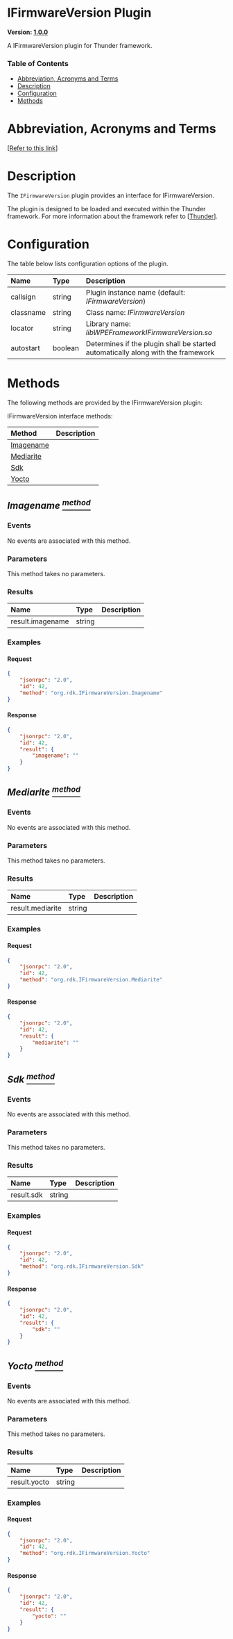 <!-- Generated automatically, DO NOT EDIT! -->
<a id="head.IFirmwareVersion_Plugin"></a>
# IFirmwareVersion Plugin

**Version: [1.0.0](https://github.com/rdkcentral/rdkservices/blob/main/IFirmwareVersion/CHANGELOG.md)**

A IFirmwareVersion plugin for Thunder framework.

### Table of Contents

- [Abbreviation, Acronyms and Terms](#head.Abbreviation,_Acronyms_and_Terms)
- [Description](#head.Description)
- [Configuration](#head.Configuration)
- [Methods](#head.Methods)

<a id="head.Abbreviation,_Acronyms_and_Terms"></a>
# Abbreviation, Acronyms and Terms

[[Refer to this link](userguide/aat.md)]

<a id="head.Description"></a>
# Description

The `IFirmwareVersion` plugin provides an interface for IFirmwareVersion.

The plugin is designed to be loaded and executed within the Thunder framework. For more information about the framework refer to [[Thunder](#ref.Thunder)].

<a id="head.Configuration"></a>
# Configuration

The table below lists configuration options of the plugin.

| Name | Type | Description |
| :-------- | :-------- | :-------- |
| callsign | string | Plugin instance name (default: *IFirmwareVersion*) |
| classname | string | Class name: *IFirmwareVersion* |
| locator | string | Library name: *libWPEFrameworkIFirmwareVersion.so* |
| autostart | boolean | Determines if the plugin shall be started automatically along with the framework |

<a id="head.Methods"></a>
# Methods

The following methods are provided by the IFirmwareVersion plugin:

IFirmwareVersion interface methods:

| Method | Description |
| :-------- | :-------- |
| [Imagename](#method.Imagename) |  |
| [Mediarite](#method.Mediarite) |  |
| [Sdk](#method.Sdk) |  |
| [Yocto](#method.Yocto) |  |

<a id="method.Imagename"></a>
## *Imagename [<sup>method</sup>](#head.Methods)*



### Events
No events are associated with this method.
### Parameters
This method takes no parameters.
### Results
| Name | Type | Description |
| :-------- | :-------- | :-------- |
| result.imagename | string |  |

### Examples


#### Request

```json
{
    "jsonrpc": "2.0",
    "id": 42,
    "method": "org.rdk.IFirmwareVersion.Imagename"
}
```

#### Response

```json
{
    "jsonrpc": "2.0",
    "id": 42,
    "result": {
        "imagename": ""
    }
}
```
<a id="method.Mediarite"></a>
## *Mediarite [<sup>method</sup>](#head.Methods)*



### Events
No events are associated with this method.
### Parameters
This method takes no parameters.
### Results
| Name | Type | Description |
| :-------- | :-------- | :-------- |
| result.mediarite | string |  |

### Examples


#### Request

```json
{
    "jsonrpc": "2.0",
    "id": 42,
    "method": "org.rdk.IFirmwareVersion.Mediarite"
}
```

#### Response

```json
{
    "jsonrpc": "2.0",
    "id": 42,
    "result": {
        "mediarite": ""
    }
}
```
<a id="method.Sdk"></a>
## *Sdk [<sup>method</sup>](#head.Methods)*



### Events
No events are associated with this method.
### Parameters
This method takes no parameters.
### Results
| Name | Type | Description |
| :-------- | :-------- | :-------- |
| result.sdk | string |  |

### Examples


#### Request

```json
{
    "jsonrpc": "2.0",
    "id": 42,
    "method": "org.rdk.IFirmwareVersion.Sdk"
}
```

#### Response

```json
{
    "jsonrpc": "2.0",
    "id": 42,
    "result": {
        "sdk": ""
    }
}
```
<a id="method.Yocto"></a>
## *Yocto [<sup>method</sup>](#head.Methods)*



### Events
No events are associated with this method.
### Parameters
This method takes no parameters.
### Results
| Name | Type | Description |
| :-------- | :-------- | :-------- |
| result.yocto | string |  |

### Examples


#### Request

```json
{
    "jsonrpc": "2.0",
    "id": 42,
    "method": "org.rdk.IFirmwareVersion.Yocto"
}
```

#### Response

```json
{
    "jsonrpc": "2.0",
    "id": 42,
    "result": {
        "yocto": ""
    }
}
```

